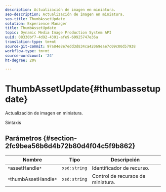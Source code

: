```yaml
---
description: Actualización de imagen en miniatura.
seo-description: Actualización de imagen en miniatura.
seo-title: ThumbAssetUpdate
solution: Experience Manager
title: ThumbAssetUpdate
topic: Dynamic Media Image Production System API
uuid: 08330bf7-4d92-4301-afe9-69925747e36a
translation-type: tm+mt
source-git-commit: 97a84e8e7edd3d834ca42069eae7c09c00d57938
workflow-type: tm+mt
source-wordcount: '24'
ht-degree: 20%

---
```



# ThumbAssetUpdate{#thumbassetupdate}

Actualización de imagen en miniatura.

Sintaxis

## Parámetros {#section-2fc9bea56b6d4b72b80d4f04c5f9b862}

| Nombre | Tipo | Descripción |
|---|---|---|
| `*`assetHandle`*` | `xsd:string` | Identificador de recurso. |
| `*`thumbAssetHandle`*` | `xsd:string` | Control de recursos de miniatura. |

